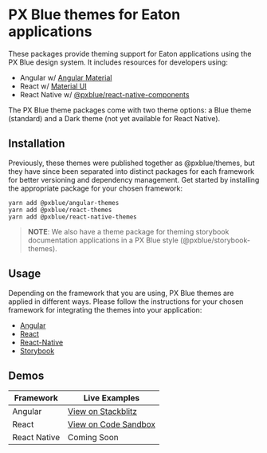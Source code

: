 # PX Blue themes for Eaton applications

These packages provide theming support for Eaton applications using the PX Blue design system. It includes resources for developers using:

-   Angular w/ [Angular Material](https://www.npmjs.com/package/@angular/material)
-   React w/ [Material UI](https://www.npmjs.com/package/@material-ui/core)
-   React Native w/ [@pxblue/react-native-components](https://www.npmjs.com/package/@pxblue/react-native-components)

The PX Blue theme packages come with two theme options: a Blue theme (standard) and a Dark theme (not yet available for React Native).

## Installation

Previously, these themes were published together as @pxblue/themes, but they have since been separated into distinct packages for each framework for better versioning and dependency management. Get started by installing the appropriate package for your chosen framework:

```
yarn add @pxblue/angular-themes
yarn add @pxblue/react-themes
yarn add @pxblue/react-native-themes
```

> **NOTE**: We also have a theme package for theming storybook documentation applications in a PX Blue style (@pxblue/storybook-themes).

## Usage

Depending on the framework that you are using, PX Blue themes are applied in different ways. Please follow the instructions for your chosen framework for integrating the themes into your application:

-   [Angular](https://github.com/pxblue/themes/tree/master/angular)
-   [React](https://github.com/pxblue/themes/tree/master/react)
-   [React-Native](https://github.com/pxblue/themes/tree/master/react-native)
-   [Storybook](https://github.com/pxblue/themes/tree/master/storybook)

## Demos

| Framework    | Live Examples                                                                                |
| ------------ | -------------------------------------------------------------------------------------------- |
| Angular      | [View on Stackblitz](https://stackblitz.com/github/pxblue/themes/tree/master/angular/demo)   |
| React        | [View on Code Sandbox](https://codesandbox.io/s/github/pxblue/themes/tree/master/react/demo) |
| React Native | Coming Soon                                                                                  |
